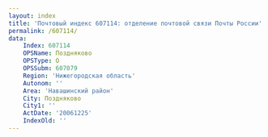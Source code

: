 ```yaml
---
layout: index
title: 'Почтовый индекс 607114: отделение почтовой связи Почты России'
permalink: /607114/
data:
    Index: 607114
    OPSName: Поздняково
    OPSType: О
    OPSSubm: 607079
    Region: 'Нижегородская область'
    Autonom: ''
    Area: 'Навашинский район'
    City: Поздняково
    City1: ''
    ActDate: '20061225'
    IndexOld: ''
---
```


